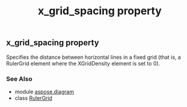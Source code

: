﻿---
title: x_grid_spacing property
second_title: Aspose.Diagram for Python via .NET API References
description: 
type: docs
weight: 50
url: /python-net/aspose.diagram/rulergrid/x_grid_spacing/
is_root: false
---

## x_grid_spacing property


Specifies the distance between horizontal lines in a fixed grid (that is, a RulerGrid element where the XGridDensity element is set to 0).

### See Also
* module [aspose.diagram](../../)
* class [RulerGrid](/diagram/python-net/aspose.diagram/rulergrid)
